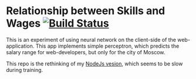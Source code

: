 # Relationship between Skills and Wages [![Build Status](https://travis-ci.org/AxelUser/gowork.svg?branch=master)](https://travis-ci.org/AxelUser/gowork)

This is an experiment of using neural network on the client-side of the web-application. This app implements simple perceptron, which predicts the salary range for web-developers, but only for the city of Moscow.

This repo is the rethinking of my [NodeJs vesion](https://github.com/AxelUser/Relationship-between-Skills-and-Wages), which seems to be slow during training.